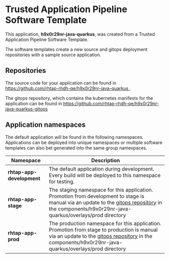 # Trusted Application Pipeline Software Template

This application, **h9x0r29nr-java-quarkus**, was created from a Trusted Application Pipeline Software Template.

The software templates create a new source and gitops deployment repositories with a sample source application. 

## Repositories

The source code for your application can be found in [https://github.com/rhtap-rhdh-qe/h9x0r29nr-java-quarkus ](https://github.com/rhtap-rhdh-qe/h9x0r29nr-java-quarkus ).
 
The gitops repository, which contains the kubernetes manifests for the application can be found in 
[https://github.com/rhtap-rhdh-qe/h9x0r29nr-java-quarkus-gitops ](https://github.com/rhtap-rhdh-qe/h9x0r29nr-java-quarkus-gitops ) 

## Application namespaces 

The default application will be found in the following namespaces. Applications can be deployed into unique namespaces or multiple software templates can also bet generated into the same group namespaces.  

|  Namespace   |  Description   |  
| -------- | -------- |   
| **rhtap-app-development** | The default application during development. Every build will be deployed to this namespace for testing. | 
| **rhtap-app-stage** | The staging namespace for this application. Promotion from development to stage is manual via an update to the [gitops repository](https://github.com/rhtap-rhdh-qe/h9x0r29nr-java-quarkus-gitops ) in the components/h9x0r29nr-java-quarkus/overlays/prod directory |  
| **rhtap-app-prod** | The production namespace for this application. Promotion from stage to production is manual via an update to the [gitops repository](https://github.com/rhtap-rhdh-qe/h9x0r29nr-java-quarkus-gitops ) in the components/h9x0r29nr-java-quarkus/overlays/prod directory | 